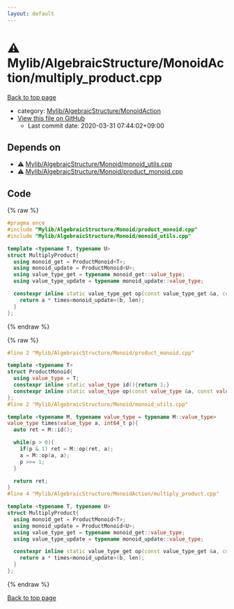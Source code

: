 ```yaml
---
layout: default
---
```


<!-- mathjax config similar to math.stackexchange -->
<script type="text/javascript" async
  src="https://cdnjs.cloudflare.com/ajax/libs/mathjax/2.7.5/MathJax.js?config=TeX-MML-AM_CHTML">
</script>
<script type="text/x-mathjax-config">
  MathJax.Hub.Config({
    TeX: { equationNumbers: { autoNumber: "AMS" }},
    tex2jax: {
      inlineMath: [ ['$','$'] ],
      processEscapes: true
    },
    "HTML-CSS": { matchFontHeight: false },
    displayAlign: "left",
    displayIndent: "2em"
  });
</script>

<script type="text/javascript" src="https://cdnjs.cloudflare.com/ajax/libs/jquery/3.4.1/jquery.min.js"></script>
<script src="https://cdn.jsdelivr.net/npm/jquery-balloon-js@1.1.2/jquery.balloon.min.js" integrity="sha256-ZEYs9VrgAeNuPvs15E39OsyOJaIkXEEt10fzxJ20+2I=" crossorigin="anonymous"></script>
<script type="text/javascript" src="../../../../assets/js/copy-button.js"></script>
<link rel="stylesheet" href="../../../../assets/css/copy-button.css" />


# :warning: Mylib/AlgebraicStructure/MonoidAction/multiply_product.cpp

<a href="../../../../index.html">Back to top page</a>

* category: <a href="../../../../index.html#7bd9a37defae28fe1746a7ffe2a62491">Mylib/AlgebraicStructure/MonoidAction</a>
* <a href="{{ site.github.repository_url }}/blob/master/Mylib/AlgebraicStructure/MonoidAction/multiply_product.cpp">View this file on GitHub</a>
    - Last commit date: 2020-03-31 07:44:02+09:00




## Depends on

* :warning: <a href="../Monoid/monoid_utils.cpp.html">Mylib/AlgebraicStructure/Monoid/monoid_utils.cpp</a>
* :warning: <a href="../Monoid/product_monoid.cpp.html">Mylib/AlgebraicStructure/Monoid/product_monoid.cpp</a>


## Code

<a id="unbundled"></a>
{% raw %}
```cpp
#pragma once
#include "Mylib/AlgebraicStructure/Monoid/product_monoid.cpp"
#include "Mylib/AlgebraicStructure/Monoid/monoid_utils.cpp"

template <typename T, typename U>
struct MultiplyProduct{
  using monoid_get = ProductMonoid<T>;
  using monoid_update = ProductMonoid<U>;
  using value_type_get = typename monoid_get::value_type;
  using value_type_update = typename monoid_update::value_type;

  constexpr inline static value_type_get op(const value_type_get &a, const value_type_update &b, int len){
    return a * times<monoid_update>(b, len);
  }
};

```
{% endraw %}

<a id="bundled"></a>
{% raw %}
```cpp
#line 2 "Mylib/AlgebraicStructure/Monoid/product_monoid.cpp"

template <typename T>
struct ProductMonoid{
  using value_type = T;
  constexpr inline static value_type id(){return 1;}
  constexpr inline static value_type op(const value_type &a, const value_type &b){return a * b;}
};
#line 2 "Mylib/AlgebraicStructure/Monoid/monoid_utils.cpp"

template <typename M, typename value_type = typename M::value_type>
value_type times(value_type a, int64_t p){
  auto ret = M::id();

  while(p > 0){
    if(p & 1) ret = M::op(ret, a);
    a = M::op(a, a);
    p >>= 1;
  }

  return ret;
}
#line 4 "Mylib/AlgebraicStructure/MonoidAction/multiply_product.cpp"

template <typename T, typename U>
struct MultiplyProduct{
  using monoid_get = ProductMonoid<T>;
  using monoid_update = ProductMonoid<U>;
  using value_type_get = typename monoid_get::value_type;
  using value_type_update = typename monoid_update::value_type;

  constexpr inline static value_type_get op(const value_type_get &a, const value_type_update &b, int len){
    return a * times<monoid_update>(b, len);
  }
};

```
{% endraw %}

<a href="../../../../index.html">Back to top page</a>

